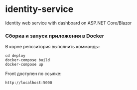# identity-service
Identity web service with dashboard on ASP.NET Core/Blazor

### Сборка и запуск приложения в Docker

В корне репозитория выполнить комманды:
```
cd deploy
docker-compose build
docker-compose up
```
Front доступен по ссылке:
```
http://localhost:5000
```

